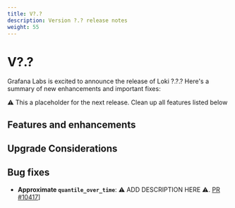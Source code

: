 ```yaml
---
title: V?.?
description: Version ?.? release notes
weight: 55
---
```


# V?.?
Grafana Labs is excited to announce the release of Loki ?.?.? Here's a summary of new enhancements and important fixes:

:warning: This a placeholder for the next release. Clean up all features listed below

## Features and enhancements

## Upgrade Considerations

## Bug fixes

-  **Approximate `quantile_over_time`**: :warning: ADD DESCRIPTION HERE :warning:. [PR #10417](https://github.com/grafana/loki/pull/10417)]